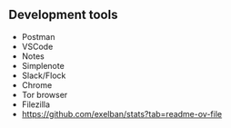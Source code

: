 ## Development tools

- Postman
- VSCode
- Notes
- Simplenote
- Slack/Flock
- Chrome
- Tor browser
- Filezilla
- https://github.com/exelban/stats?tab=readme-ov-file
